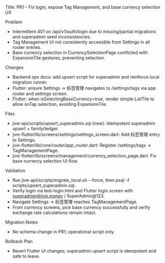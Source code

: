 Title: PR1 – Fix login, expose Tag Management, and base currency selection UX

Problem
- Intermittent 401 on /api/v1/auth/login due to missing/partial migrations and superadmin seed inconsistencies.
- Tag Management UI not consistently accessible from Settings in all router entries.
- Base currency selection in CurrencySelectionPage conflicted with ExpansionTile gestures, preventing selection.

Changes
- Backend ops docs: add upsert script for superadmin and reinforce local migration runner.
- Flutter: ensure Settings -> 标签管理 navigates to /settings/tags via app router and settings screen.
- Flutter: when isSelectingBaseCurrency=true, render simple ListTile to allow onTap selection, avoiding ExpansionTile.

Files
- jive-api/scripts/upsert_superadmin.sql (new): Idempotent superadmin upsert + family/ledger.
- jive-flutter/lib/screens/settings/settings_screen.dart: Add 标签管理 entry to Settings.
- jive-flutter/lib/core/router/app_router.dart: Register /settings/tags -> TagManagementPage.
- jive-flutter/lib/screens/management/currency_selection_page.dart: Fix base currency selection UI flow.

Validation
- Run jive-api/scripts/migrate_local.sh --force, then psql -f scripts/upsert_superadmin.sql.
- Verify login via test-login.html and Flutter login screen with superadmin@jive.money / SuperAdmin@123.
- Navigate Settings -> 标签管理 reaches TagManagementPage.
- From currency screens, pick base currency successfully and verify exchange rate calculations remain intact.

Migration Notes
- No schema change in PR1; operational script only.

Rollback Plan
- Revert Flutter UI changes; superadmin upsert script is idempotent and safe to leave.

